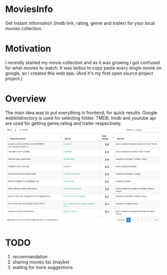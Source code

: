 MoviesInfo
==========

Get instant information (imdb link, rating, genre and trailer) for your local movies collection.

Motivation
==========
I recently started my movie collection and as it was growing I got confused for what movies to watch.
It was tedius to copy paste every single movie on google, so I created this web app. 
(And it's my first open source project project.)

Overview
==========
The main idea was to put everything in frontend, for quick results.
Google webkitdirectory is used for selecting folder.
TMDB, Imdb and youtube api are used for getting genre,rating and trailer respectively.
![alt tag](demo.jpg)

TODO
==========
1. recommandation
2. sharing movies list (maybe)
3. waiting for more suggestions
